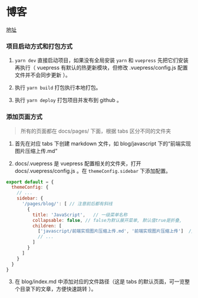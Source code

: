 <!--
 * @Description: README
 * @Author: 林河
 * @Date: 2020-05-23 16:21:12
 * @LastEditTime: 2020-05-23 17:19:04
 * @LastEditors: 林河
--> 
# 博客

[地址](https://aaaxiu.github.io)

### 项目启动方式和打包方式

1. `yarn dev` 直接启动项目，如果没有全局安装 `yarn` 和 `vuepress` 先把它们安装再执行（ vuepress 有默认的热更新模块，但修改 .vuepress/config.js 配置文件并不会同步更新 ）。

2. 执行 `yarn build` 打包执行本地打包。

3. 执行 `yarn deploy` 打包项目并发布到 github 。

### 添加页面方式

> 所有的页面都在 docs/pages/ 下面，根据 tabs 区分不同的文件夹

1. 首先在对应 tabs 下创建 markdown 文件，如 blog/javascript 下的“前端实现图片压缩上传.md”

2. docs/.vuepress 是 vuepress 配置相关的文件夹，打开 docs/.vuepress/config.js 。在 `themeConfig.sidebar` 下添加配置。

``` js
export default = {
  themeConfig: {
    // ...
    sidebar: {
      '/pages/blog/': [ // 注意前后都有斜线    
        {
          title: 'JavaScript',   // 一级菜单名称
          collapsable: false, // false为默认展开菜单, 默认值true是折叠,
          children: [
            ['javascript/前端实现图片压缩上传.md', '前端实现图片压缩上传']  // [跳转地址，侧边栏名称]
            // ...
          ]
        }
      ]
    }
  }
}
```

3. 在 blog/index.md 中添加对应的文件路径（这是 tabs 的默认页面，可一览整个目录下的文章，方便快速跳转 ）。

